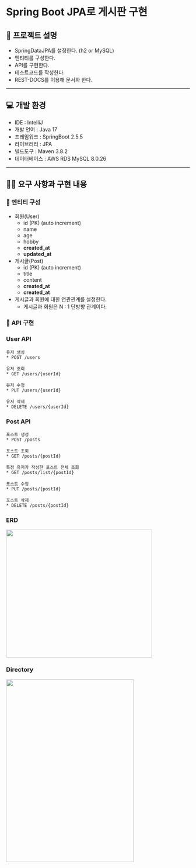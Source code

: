 # Spring Boot JPA로 게시판 구현

## 📌 프로젝트 설명
- SpringDataJPA를 설정한다. (h2 or MySQL)
- 엔티티를 구성한다.
- API를 구현한다.
- 테스트코드를 작성한다.
- REST-DOCS를 이용해 문서화 한다.
---
## 💻 개발 환경
* IDE : IntelliJ
* 개발 언어 : Java 17
* 프레임워크 : SpringBoot 2.5.5
* 라이브러리 : JPA
* 빌드도구 : Maven 3.8.2
* 데이터베이스 : AWS RDS MySQL 8.0.26
---
## 👩‍💻 요구 사항과 구현 내용
### 📍 엔티티 구성
- 회원(User)
    - id (PK) (auto increment)
    - name
    - age
    - hobby
    - **created_at**
    - **updated_at**
- 게시글(Post)
    - id (PK) (auto increment)
    - title
    - content
    - **created_at**
    - **created_at**
- 게시글과 회원에 대한 연관관계를 설정한다.
    - 게시글과 회원은 N : 1 단방향 관계이다.

### 📍 API 구현

### User API
    유저 생성
    * POST /users

    유저 조회
    * GET /users/{userId}

    유저 수정
    * PUT /users/{userId}

    유저 삭제
    * DELETE /users/{userId}

### Post API
    포스트 생성
    * POST /posts

    포스트 조회
    * GET /posts/{postId}

    특정 유저가 작성한 포스트 전체 조회
    * GET /posts/list/{postId}

    포스트 수정
    * PUT /posts/{postId}

    포스트 삭제
    * DELETE /posts/{postId}

### ERD
<img src="https://user-images.githubusercontent.com/81504103/137440998-72ef919c-a4fc-49af-ae79-81ec78ee50c2.png" width="400" height="350">

### Directory
<img src="https://user-images.githubusercontent.com/81504103/137441117-8043f020-be37-4466-8ed3-56ea44906475.png" width="350" height="500">